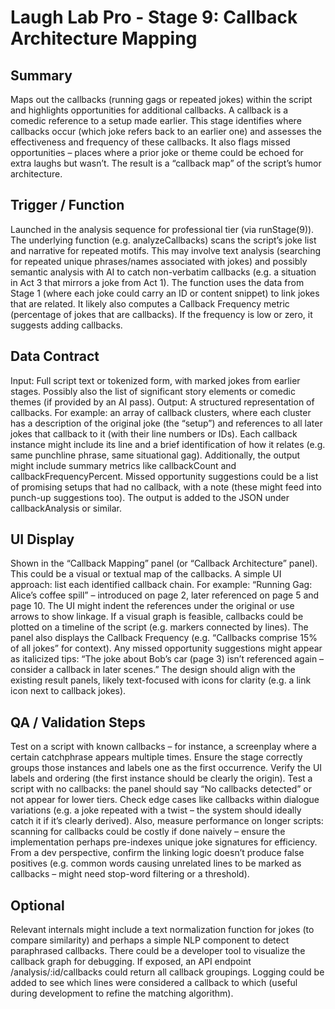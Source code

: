 # Laugh Lab Pro - Stage 9: Callback Architecture Mapping

## Summary

Maps out the callbacks (running gags or repeated jokes) within the script and highlights opportunities for additional callbacks. A callback is a comedic reference to a setup made earlier. This stage identifies where callbacks occur (which joke refers back to an earlier one) and assesses the effectiveness and frequency of these callbacks. It also flags missed opportunities – places where a prior joke or theme could be echoed for extra laughs but wasn’t. The result is a “callback map” of the script’s humor architecture.

## Trigger / Function

Launched in the analysis sequence for professional tier (via runStage(9)). The underlying function (e.g. analyzeCallbacks) scans the script’s joke list and narrative for repeated motifs. This may involve text analysis (searching for repeated unique phrases/names associated with jokes) and possibly semantic analysis with AI to catch non-verbatim callbacks (e.g. a situation in Act 3 that mirrors a joke from Act 1). The function uses the data from Stage 1 (where each joke could carry an ID or content snippet) to link jokes that are related. It likely also computes a Callback Frequency metric (percentage of jokes that are callbacks). If the frequency is low or zero, it suggests adding callbacks.

## Data Contract

Input: Full script text or tokenized form, with marked jokes from earlier stages. Possibly also the list of significant story elements or comedic themes (if provided by an AI pass). Output: A structured representation of callbacks. For example: an array of callback clusters, where each cluster has a description of the original joke (the “setup”) and references to all later jokes that callback to it (with their line numbers or IDs). Each callback instance might include its line and a brief identification of how it relates (e.g. same punchline phrase, same situational gag). Additionally, the output might include summary metrics like callbackCount and callbackFrequencyPercent. Missed opportunity suggestions could be a list of promising setups that had no callback, with a note (these might feed into punch-up suggestions too). The output is added to the JSON under callbackAnalysis or similar.

## UI Display

Shown in the “Callback Mapping” panel (or “Callback Architecture” panel). This could be a visual or textual map of the callbacks. A simple UI approach: list each identified callback chain. For example: “Running Gag: Alice’s coffee spill” – introduced on page 2, later referenced on page 5 and page 10. The UI might indent the references under the original or use arrows to show linkage. If a visual graph is feasible, callbacks could be plotted on a timeline of the script (e.g. markers connected by lines). The panel also displays the Callback Frequency (e.g. “Callbacks comprise 15% of all jokes” for context). Any missed opportunity suggestions might appear as italicized tips: “The joke about Bob’s car (page 3) isn’t referenced again – consider a callback in later scenes.” The design should align with the existing result panels, likely text-focused with icons for clarity (e.g. a link icon next to callback jokes).

## QA / Validation Steps

Test on a script with known callbacks – for instance, a screenplay where a certain catchphrase appears multiple times. Ensure the stage correctly groups those instances and labels one as the first occurrence. Verify the UI labels and ordering (the first instance should be clearly the origin). Test a script with no callbacks: the panel should say “No callbacks detected” or not appear for lower tiers. Check edge cases like callbacks within dialogue variations (e.g. a joke repeated with a twist – the system should ideally catch it if it’s clearly derived). Also, measure performance on longer scripts: scanning for callbacks could be costly if done naively – ensure the implementation perhaps pre-indexes unique joke signatures for efficiency. From a dev perspective, confirm the linking logic doesn’t produce false positives (e.g. common words causing unrelated lines to be marked as callbacks – might need stop-word filtering or a threshold).

## Optional

Relevant internals might include a text normalization function for jokes (to compare similarity) and perhaps a simple NLP component to detect paraphrased callbacks. There could be a developer tool to visualize the callback graph for debugging. If exposed, an API endpoint /analysis/:id/callbacks could return all callback groupings. Logging could be added to see which lines were considered a callback to which (useful during development to refine the matching algorithm).


